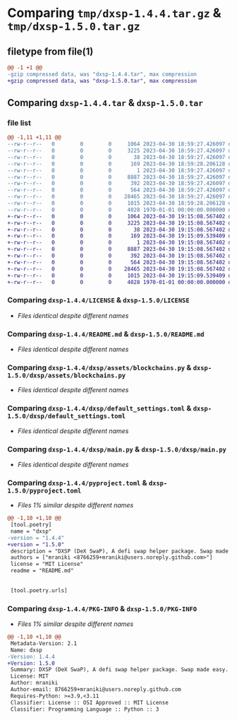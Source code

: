 # Comparing `tmp/dxsp-1.4.4.tar.gz` & `tmp/dxsp-1.5.0.tar.gz`

## filetype from file(1)

```diff
@@ -1 +1 @@
-gzip compressed data, was "dxsp-1.4.4.tar", max compression
+gzip compressed data, was "dxsp-1.5.0.tar", max compression
```

## Comparing `dxsp-1.4.4.tar` & `dxsp-1.5.0.tar`

### file list

```diff
@@ -1,11 +1,11 @@
--rw-r--r--   0        0        0     1064 2023-04-30 18:59:27.426097 dxsp-1.4.4/LICENSE
--rw-r--r--   0        0        0     3225 2023-04-30 18:59:27.426097 dxsp-1.4.4/README.md
--rw-r--r--   0        0        0       38 2023-04-30 18:59:27.426097 dxsp-1.4.4/dxsp/.gitignore
--rw-r--r--   0        0        0      169 2023-04-30 18:59:28.206128 dxsp-1.4.4/dxsp/__init__.py
--rw-r--r--   0        0        0        1 2023-04-30 18:59:27.426097 dxsp-1.4.4/dxsp/assets/__init__.py
--rw-r--r--   0        0        0     8887 2023-04-30 18:59:27.426097 dxsp-1.4.4/dxsp/assets/blockchains.py
--rw-r--r--   0        0        0      392 2023-04-30 18:59:27.426097 dxsp-1.4.4/dxsp/config.py
--rw-r--r--   0        0        0      564 2023-04-30 18:59:27.426097 dxsp-1.4.4/dxsp/default_settings.toml
--rw-r--r--   0        0        0    28465 2023-04-30 18:59:27.426097 dxsp-1.4.4/dxsp/main.py
--rw-r--r--   0        0        0     1015 2023-04-30 18:59:28.206128 dxsp-1.4.4/pyproject.toml
--rw-r--r--   0        0        0     4028 1970-01-01 00:00:00.000000 dxsp-1.4.4/PKG-INFO
+-rw-r--r--   0        0        0     1064 2023-04-30 19:15:08.567402 dxsp-1.5.0/LICENSE
+-rw-r--r--   0        0        0     3225 2023-04-30 19:15:08.567402 dxsp-1.5.0/README.md
+-rw-r--r--   0        0        0       38 2023-04-30 19:15:08.567402 dxsp-1.5.0/dxsp/.gitignore
+-rw-r--r--   0        0        0      169 2023-04-30 19:15:09.539409 dxsp-1.5.0/dxsp/__init__.py
+-rw-r--r--   0        0        0        1 2023-04-30 19:15:08.567402 dxsp-1.5.0/dxsp/assets/__init__.py
+-rw-r--r--   0        0        0     8887 2023-04-30 19:15:08.567402 dxsp-1.5.0/dxsp/assets/blockchains.py
+-rw-r--r--   0        0        0      392 2023-04-30 19:15:08.567402 dxsp-1.5.0/dxsp/config.py
+-rw-r--r--   0        0        0      564 2023-04-30 19:15:08.567402 dxsp-1.5.0/dxsp/default_settings.toml
+-rw-r--r--   0        0        0    28465 2023-04-30 19:15:08.567402 dxsp-1.5.0/dxsp/main.py
+-rw-r--r--   0        0        0     1015 2023-04-30 19:15:09.539409 dxsp-1.5.0/pyproject.toml
+-rw-r--r--   0        0        0     4028 1970-01-01 00:00:00.000000 dxsp-1.5.0/PKG-INFO
```

### Comparing `dxsp-1.4.4/LICENSE` & `dxsp-1.5.0/LICENSE`

 * *Files identical despite different names*

### Comparing `dxsp-1.4.4/README.md` & `dxsp-1.5.0/README.md`

 * *Files identical despite different names*

### Comparing `dxsp-1.4.4/dxsp/assets/blockchains.py` & `dxsp-1.5.0/dxsp/assets/blockchains.py`

 * *Files identical despite different names*

### Comparing `dxsp-1.4.4/dxsp/default_settings.toml` & `dxsp-1.5.0/dxsp/default_settings.toml`

 * *Files identical despite different names*

### Comparing `dxsp-1.4.4/dxsp/main.py` & `dxsp-1.5.0/dxsp/main.py`

 * *Files identical despite different names*

### Comparing `dxsp-1.4.4/pyproject.toml` & `dxsp-1.5.0/pyproject.toml`

 * *Files 1% similar despite different names*

```diff
@@ -1,10 +1,10 @@
 [tool.poetry]
 name = "dxsp"
-version = "1.4.4"
+version = "1.5.0"
 description = "DXSP (DeX SwaP), A defi swap helper package. Swap made easy."
 authors = ["mraniki <8766259+mraniki@users.noreply.github.com>"]
 license = "MIT License"
 readme = "README.md"
 
 
 [tool.poetry.urls]
```

### Comparing `dxsp-1.4.4/PKG-INFO` & `dxsp-1.5.0/PKG-INFO`

 * *Files 1% similar despite different names*

```diff
@@ -1,10 +1,10 @@
 Metadata-Version: 2.1
 Name: dxsp
-Version: 1.4.4
+Version: 1.5.0
 Summary: DXSP (DeX SwaP), A defi swap helper package. Swap made easy.
 License: MIT
 Author: mraniki
 Author-email: 8766259+mraniki@users.noreply.github.com
 Requires-Python: >=3.9,<3.11
 Classifier: License :: OSI Approved :: MIT License
 Classifier: Programming Language :: Python :: 3
```

